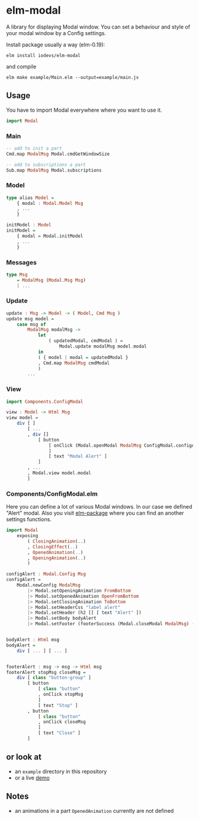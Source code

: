 # elm-modal
A library for displaying Modal window. You can set a behaviour and style of your modal window by a Config settings.

Install package usually a way (elm-0.19):
```
elm install iodevs/elm-modal
```

and compile
```
elm make example/Main.elm --output=example/main.js
```


## Usage
You have to import Modal everywhere where you want to use it.
```haskell
import Modal
```

### Main
```haskell
-- add to init a part
Cmd.map ModalMsg Modal.cmdGetWindowSize

-- add to subscriptions a part
Sub.map ModalMsg Modal.subscriptions
```

### Model
```haskell
type alias Model =
    { modal : Modal.Model Msg
    , ...
    }

initModel : Model
initModel =
    { modal = Modal.initModel
    , ...
    }
```

### Messages
```haskell
type Msg
    = ModalMsg (Modal.Msg Msg)
    | ...
```

### Update
```haskell
update : Msg -> Model -> ( Model, Cmd Msg )
update msg model =
    case msg of
        ModalMsg modalMsg ->
            let
                ( updatedModal, cmdModal ) =
                    Modal.update modalMsg model.modal
            in
            ( { model | modal = updatedModal }
            , Cmd.map ModalMsg cmdModal
            )
        ...
```

### View
```haskell
import Components.ConfigModal

view : Model -> Html Msg
view model =
    div [ ]
        [ ...
        , div []
            [ button
                [ onClick (Modal.openModal ModalMsg ConfigModal.configAlert)
                ]
                [ text "Modal Alert" ]
            ]
        , ...
        , Modal.view model.modal
        ]
```

### Components/ConfigModal.elm
Here you can define a lot of various Modal windows. In our case we defined "Alert" modal. Also you visit [elm-package](https://package.elm-lang.org/packages/iodevs/elm-history/latest/) where you can find an another settings functions.

```haskell
import Modal
    exposing
        ( ClosingAnimation(..)
        , ClosingEffect(..)
        , OpenedAnimation(..)
        , OpeningAnimation(..)
        )

configAlert : Modal.Config Msg
configAlert =
    Modal.newConfig ModalMsg
        |> Modal.setOpeningAnimation FromBottom
        |> Modal.setOpenedAnimation OpenFromBottom
        |> Modal.setClosingAnimation ToBottom
        |> Modal.setHeaderCss "label alert"
        |> Modal.setHeader (h2 [] [ text "Alert" ])
        |> Modal.setBody bodyAlert
        |> Modal.setFooter (footerSuccess (Modal.closeModal ModalMsg) (Modal.closeModal ModalMsg))


bodyAlert : Html msg
bodyAlert =
    div [ ... ] [ ... ]


footerAlert : msg -> msg -> Html msg
footerAlert stopMsg closeMsg =
    div [ class "button-group" ]
        [ button
            [ class "button"
            , onClick stopMsg
            ]
            [ text "Stop" ]
        , button
            [ class "button"
            , onClick closeMsg
            ]
            [ text "Close" ]
        ]
```

## or look at
* an `example` directory in this repository
* or a live [demo](https://iodevs.github.io/elm-modal)


## Notes
* an animations in a part `OpenedAnimation` currently are not defined